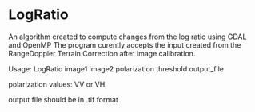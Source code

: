 # LogRatio
An algorithm created to compute changes from the log ratio using GDAL and OpenMP
The program curently accepts the input created from the RangeDoppler Terrain Correction after image calibration.

Usage: LogRatio image1 image2 polarization threshold output_file

polarization values: VV or VH

output file should be in .tif format
